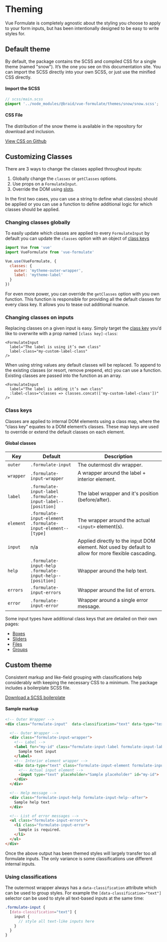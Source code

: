 # Theming

Vue Formulate is completely agnostic about the styling you choose to apply to
your form inputs, but has been intentionally designed to be easy to write
styles for.

## Default theme
By default, the package contains the SCSS and compiled CSS for a single theme
(named "snow"). It’s the one you see on this documentation site. You can import
the SCSS directly into your own SCSS, or just use the minified CSS directly.

#### Import the SCSS

```scss
// scss/main.scss
@import '../node_modules/@braid/vue-formulate/themes/snow/snow.scss';
```

#### CSS File

The distribution of the snow theme is available in the repository for download
and inclusion.

[View CSS on Github](https://github.com/wearebraid/vue-formulate/blob/master/dist/snow.min.css)


## Customizing Classes

There are 3 ways to change the classes applied throughout inputs:

1. Globally change the `classes` or `getClasses` options.
2. Use props on a `FormulateInput`.
3. Override the DOM using [slots](/guide/inputs/slots/).

In the first two cases, you can use a string to define what class(es) should be
applied or you can use a function to define additional logic for which classes
should be applied.


### Changing classes globally

To easily update which classes are applied to every `FormulateInput` by default
you can update the `classes` option with an object of [class keys](#class-map)

```js
import Vue from 'vue'
import VueFormulate from 'vue-formulate'

Vue.use(VueFormulate, {
  classes: {
    outer: 'mytheme-outer-wrapper',
    label: 'mytheme-label'
  }
})
```

For even more power, you can override the `getClasses` option with you own
function. This function is responsible for providing all the default classes
for every class key. It allows you to tease out additional nuance.

### Changing classes on inputs

Replacing classes on a given input is easy. Simply target the [class key](#class-map)
you’d like to overwrite with a prop named `[class key]-class`:

```vue
<FormulateInput
  label="The label is using it’s own class"
  label-class="my-custom-label-class"
/>
```

When using string values any default classes will be replaced. To append to the
existing classes (or resort, remove prepend, etc) you can use a function.
Existing classes are passed into the function as an array.

```vue
<FormulateInput
  label="The label is adding it’s own class"
  :label-class="classes => classes.concat(['my-custom-label-class'])"
/>
```

### Class keys

Classes are applied to internal DOM elements using a class map, where the “class
key” equates to a DOM element’s classes. These map keys are used to override
or extend the default classes on each element.

#### Global classes

Key             | Default                          | Description
----------------|----------------------------------|---------------------------------------------------
`outer`         | `.formulate-input`               | The outermost div wrapper.
`wrapper`       | `.formulate-input-wrapper`       | A wrapper around the label + interior element.
`label`         | `.formulate-input-label`<br>`.formulate-input-label--[position]` | The label wrapper and it's position (before/after).
`element`       | `.formulate-input-element`<br>`.formulate-input-element--[type]` | The wrapper around the actual `<input>` element(s).
`input`         | n/a                              | Applied directly to the input DOM element. Not used by default to allow for more flexible cascading.
`help`          | `.formulate-input-help`<br>`.formulate-input-help--[position]` | Wrapper around the help text.
`errors`        | `.formulate-input-errors`        | Wrapper around the list of errors.
`error`         | `.formulate-input-error`         | Wrapper around a single error message.

Some input types have additional class keys that are detailed on their own
pages:

- [Boxes](/guide/inputs/types/box/#custom-class-keys)
- [Sliders](/guide/inputs/types/slider/#custom-class-keys)
- [Files](/guide/inputs/types/file/#custom-class-keys)
- [Groups](/guide/inputs/types/group/#custom-class-keys)

## Custom theme

Consistent markup and like-field grouping with classifications help considerably
with keeping the necessary CSS to a minimum. The package includes a boilerplate SCSS
file.

[Download a SCSS boilerplate](https://github.com/wearebraid/vue-formulate-next/tree/master/themes/boilerplate/boilerplate.scss)

#### Sample markup

```html
<!-- Outer Wrapper -->
<div class="formulate-input"  data-classification="text" data-type="text" data-has-errors="true" data-is-showing-errors="true">

  <!-- Outer Wrapper -->
  <div class="formulate-input-wrapper">
    <!-- Label -->
    <label for="my-id" class="formulate-input-label formulate-input-label--before">
      Sample text input
    </label>
    <!-- Interior element wrapper -->
    <div data-type="text" class="formulate-input-element formulate-input-element--text">
      <!-- Actual input element -->
      <input type="text" placeholder="Sample placeholder" id="my-id">
    </div>
  </div>

  <!-- Help message -->
  <div class="formulate-input-help formulate-input-help--after">
    Sample help text
  </div>

  <!-- List of error messages -->
  <ul class="formulate-input-errors">
    <li class="formulate-input-error">
      Sample is required.
    </li>
  </ul>
</div>
```

Once the above output has been themed styles will largely transfer too all
formulate inputs. The only variance is some classifications use
different internal inputs.

### Using classifications

The outermost wrapper always has a `data-classification` attribute which can be
used to group styles. For example the `[data-classification="text"]` selector
can be used to style all text-based inputs at the same time:

```scss
.formulate-input {
  [data-classification="text"] {
    input {
      // style all text-like inputs here
    }
  }
}
```
